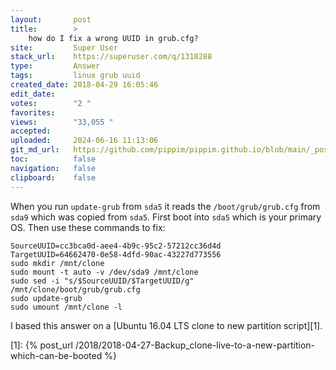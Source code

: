 ```yaml
---
layout:       post
title:        >
    how do I fix a wrong UUID in grub.cfg?
site:         Super User
stack_url:    https://superuser.com/q/1318288
type:         Answer
tags:         linux grub uuid
created_date: 2018-04-29 16:05:46
edit_date:    
votes:        "2 "
favorites:    
views:        "33,055 "
accepted:     
uploaded:     2024-06-16 11:13:06
git_md_url:   https://github.com/pippim/pippim.github.io/blob/main/_posts/2018/2018-04-29-how-do-I-fix-a-wrong-UUID-in-grub.cfg_.md
toc:          false
navigation:   false
clipboard:    false
---
```


When you run `update-grub` from `sda5` it reads the `/boot/grub/grub.cfg` from `sda9` which was copied from `sda5`. First boot into `sda5` which is your primary OS. Then use these commands to fix:

``` 
SourceUUID=cc3bca0d-aee4-4b9c-95c2-57212cc36d4d
TargetUUID=64662470-0e58-4dfd-90ac-43227d773556
sudo mkdir /mnt/clone
sudo mount -t auto -v /dev/sda9 /mnt/clone
sudo sed -i "s/$SourceUUID/$TargetUUID/g" /mnt/clone/boot/grub/grub.cfg
sudo update-grub
sudo umount /mnt/clone -l
```

I based this answer on a [Ubuntu 16.04 LTS clone to new partition script][1].


  [1]: {% post_url /2018/2018-04-27-Backup_clone-live-to-a-new-partition-which-can-be-booted %}
